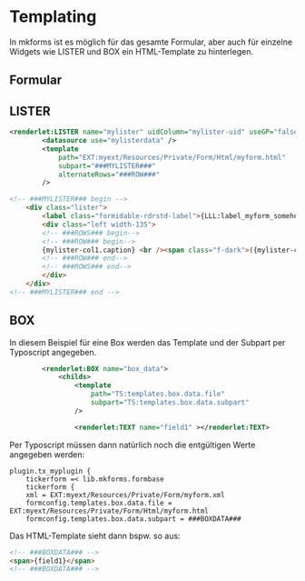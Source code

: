 # Templating
In mkforms ist es möglich für das gesamte Formular, aber auch für einzelne Widgets wie LISTER und BOX ein HTML-Template 
zu hinterlegen.

## Formular

## LISTER

```xml
<renderlet:LISTER name="mylister" uidColumn="mylister-uid" useGP="false">
		<datasource use="mylisterdata" />
		<template
			path="EXT:myext/Resources/Private/Form/Html/myform.html"
			subpart="###MYLISTER###"
			alternateRows="###ROW###"
		/>
```

```html
<!-- ###MYLISTER### begin -->
	<div class="lister">
		<label class="formidable-rdrstd-label">{LLL:label_myform_someheader}</label>
		<div class="left width-135">
		<!-- ###ROWS### begin-->
		<!-- ###ROW### begin-->
		{mylister-col1.caption} <br /><span class="f-dark">({mylister-col1.value})</span><br />
		<!-- ###ROW### end-->
		<!-- ###ROWS### end-->
		</div>
	</div>
<!-- ###MYLISTER### end -->
```

## BOX
In diesem Beispiel für eine Box werden das Template und der Subpart per Typoscript angegeben.
```xml
		<renderlet:BOX name="box_data">
			<childs>
				<template
					path="TS:templates.box.data.file"
					subpart="TS:templates.box.data.subpart"
				/>

				<renderlet:TEXT name="field1" ></renderlet:TEXT>
```
Per Typoscript müssen dann natürlich noch die entgültigen Werte angegeben werden:

```
plugin.tx_myplugin {
	tickerform =< lib.mkforms.formbase
	tickerform {
    xml = EXT:myext/Resources/Private/Form/myform.xml
    formconfig.templates.box.data.file = EXT:myext/Resources/Private/Form/Html/myform.html
    formconfig.templates.box.data.subpart = ###BOXDATA###
```
Das HTML-Template sieht dann bspw. so aus:

```html
<!-- ###BOXDATA### -->
<span>{field1}</span>
<!-- ###BOXDATA### -->
```
